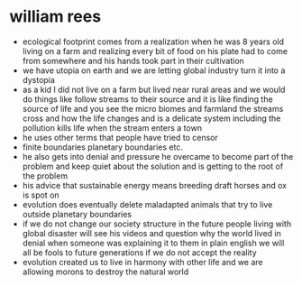 # william rees

- ecological footprint comes from a realization when he was 8 years old living on a farm and realizing every bit of food on his plate had to come from somewhere and his hands took part in their cultivation
- we have utopia on earth and we are letting global industry turn it into a dystopia
- as a kid I did not live on a farm but lived near rural areas and we would do things like follow streams to their source and it is like finding the source of life and you see the micro biomes and farmland the streams cross and how the life changes and is a delicate system including the pollution kills life when the stream enters a town
- he uses other terms that people have tried to censor
- finite boundaries planetary boundaries etc.
- he also gets into denial and pressure he overcame to become part of the problem and keep quiet about the solution and is getting to the root of the problem
- his advice that sustainable energy means breeding draft horses and ox is spot on
- evolution does eventually delete maladapted animals that try to live outside planetary boundaries
- if we do not change our society structure in the future people living with global disaster will see his videos and question why the world lived in denial when someone was explaining it to them in plain english we will all be fools to future generations if we do not accept the reality
- evolution created us to live in harmony with other life and we are allowing morons to destroy the natural world
